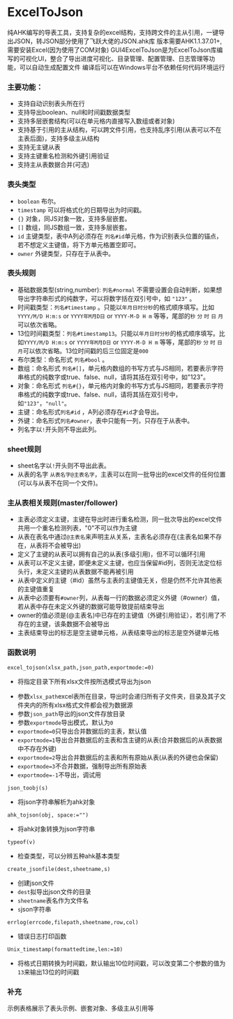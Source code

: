 # ExcelToJson
纯AHK编写的导表工具，支持复杂的excel结构，支持跨文件的主从引用，一键导出JSON，转JSON部分使用了飞跃大佬的JSON.ahk库
版本需要AHK1.1.37.01+,需要安装Excel(因为使用了COM对象)
GUI4ExcelToJson是为ExcelToJson库编写的可视化UI，整合了导出进度可视化、目录管理、配置管理、日志管理等功能，可以自动生成配置文件
编译后可以在Windows平台不依赖任何代码环境运行


### 主要功能：

* 支持自动识别表头所在行
* 支持导出boolean、null和时间戳数据类型
* 支持多层嵌套结构(可以在单元格内直接写入数组或者对象)
* 支持基于引用的主从结构，可以跨文件引用，也支持乱序引用(从表可以不在主表后面)，支持多级主从结构
* 支持无主键从表
* 支持主键重名检测和外键引用验证
* 支持主从表数据合并(可选)



### 表头类型

* `boolean`  布尔。
* `timestamp` 可以将格式化的日期导出为时间戳。
* `{}`  对象，同JS对象一致，支持多层嵌套。
* `[]`  数组，同JS数组一致，支持多层嵌套。
* `id` 主键类型，表中A列必须存在 `列名#id`单元格，作为识别表头位置的锚点，若不想定义主键值，将下方单元格置空即可。
* `owner` 外键类型，只存在于从表中。



### 表头规则

* 基础数据类型(string,number): `列名#normal` 不需要设置会自动判断，如果想导出字符串形式的纯数字，可以将数字括在双引号中，如 `"123"` 。
* 时间戳类型：`列名#timestamp` 。只能以`年月日时分秒`的格式顺序填写。比如`YYYY/M/D H:m:s` or `YYYY年M月D日` or `YYYY-M-D H m` 等等，尾部的`秒` `分` `时` `日` `月`可以依次省略。
* 13位时间戳类型：`列名#timestamp13`。只能以`年月日时分秒`的格式顺序填写。比如`YYYY/M/D H:m:s` or `YYYY年M月D日` or `YYYY-M-D H m` 等等，尾部的`秒` `分` `时` `日` `月`可以依次省略。13位时间戳的后三位固定是`000`
* 布尔类型：命名形式 `列名#bool` 。
* 数组：命名形式  `列名#[]`，单元格内数组的书写方式与JS相同，若要表示字符串格式的纯数字或true、false、null，请将其括在双引号中，如"123"。
* 对象：命名形式 `列名#{}`，单元格内对象的书写方式与JS相同，若要表示字符串格式的纯数字或true、false、null，请将其括在双引号中，如`"123"`，`"null"`。
* 主键：命名形式`列名#id` ，A列必须存在`#id`才会导出。
* 外键：命名形式`列名#owner`，表中只能有一列，只存在于从表中。
* 列名字以`!`开头则不导出此列。



### sheet规则

- sheet名字以`!`开头则不导出此表。
- 从表的名字 `从表名字@主表名字`，主表可以在同一批导出的excel文件的任何位置(可以与从表不在同一个文件)。



### 主从表相关规则(master/follower)

- 主表必须定义主键，主键在导出时进行重名检测，同一批次导出的excel文件共用一个重名检测列表，"0"不可以作为主键
- 从表在表名中通过`@主表名`来声明主从关系，主表名必须存在(主表名如果不存在，从表将不会被导出)
- 定义了主键的从表可以拥有自己的从表(多级引用)，但不可以循环引用
- 从表可以不定义主键，即便未定义主键，也应当保留#id列，否则无法定位标头行，未定义主键的从表数据不能再被引用
- 从表中定义的主键（#id）虽然与主表的主键值无关，但是仍然不允许其他表的主键值重复
- 从表中必须要有`#owner`列，从表每一行的数据必须定义外键（#owner）值，若从表中存在未定义外键的数据可能导致提前结束导出
- owner的值必须是(@主表名)中已存在的主键值（外键引用验证），若引用了不存在的主键，该条数据不会被导出
- 主表结束导出的标志是空主键单元格，从表结束导出的标志是空外键单元格



### 函数说明

```
excel_tojson(xlsx_path,json_path,exportmode:=0)
```

* 将指定目录下所有xlsx文件按所选模式导出为json
- 参数`xlsx_path`excel表所在目录，导出时会递归所有子文件夹，目录及其子文件夹内的所有xlsx格式文件都会视为数据源
- 参数`json_path`导出的json文件存放目录
- 参数`exportmode`导出模式，默认为`0`
- `exportmode=0`只导出合并数据后的主表，默认值
- `exportmode=1`导出合并数据后的主表和含主键的从表(合并数据后的从表数据中不存在外键)
- `exportmode=2`导出合并数据后的主表和所有原始从表(从表的外键也会保留)
- `exportmode=3`不合并数据，强制导出所有原始表
- `exportmode=-1`不导出，调试用


```
json_toobj(s)
```

- 将json字符串解析为ahk对象


```
ahk_tojson(obj, space:="")
```

- 将ahk对象转换为json字符串


```
typeof(v)
```

- 检查类型，可以分辨五种ahk基本类型


```
create_jsonfile(dest,sheetname,s)
```

- 创建json文件
- `dest`拟导出json文件的目录
- `sheetname`表名作为文件名
- `s`json字符串


```
errlog(errcode,filepath,sheetname,row,col)
```

- 错误日志打印函数


```
Unix_timestamp(formattedtime,len:=10)
```

- 将格式日期转换为时间戳，默认输出10位时间戳，可以改变第二个参数的值为`13`来输出13位的时间戳


### 补充

示例表格展示了表头示例、嵌套对象、多级主从引用等
